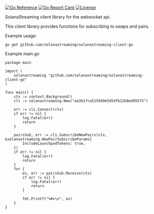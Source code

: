 [![Go Reference](https://pkg.go.dev/badge/github.com/solanastreaming/solanastreaming-client-go.svg)](https://pkg.go.dev/github.com/solanastreaming/solanastreaming-client-go)
[![Go Report Card](https://goreportcard.com/badge/solanastreaming/solanastreaming-client-go)](https://goreportcard.com/report/solanastreaming/solanastreaming-client-go) 
[![License](https://img.shields.io/badge/License-Apache%202.0-blue.svg)](https://github.com/solanastreaming/solanastreaming-client-go/blob/master/LICENSE)

SolanaStreaming client library for the websocket api.

This client library provides functions for subscribing to swaps and pairs. 

Example usage:
```
go get github.com/solanastreaming/solanastreaming-client-go
```

Example main.go
```golang
package main

import (
    solanastreaming "github.com/solanastreaming/solanastreaming-client-go"
)

func main() {
    ctx := context.Background()
    cli := solanastreaming.New("ae2b1fca515949e5d54fb22b8ed95575")

    err := cli.Connect(ctx)
    if err != nil {
        log.Fatal(err)
        return
    }

    pairsSub, err := cli.SubscribeNewPairs(ctx, &solanastreaming.NewPairSubscribeParams{
        IncludeLaunchpadTokens: true,
    })
    if err != nil {
        log.Fatal(err)
        return
    }
    for {
        ev, err := pairsSub.Receive(ctx)
        if err != nil {
            log.Fatal(err)
            return
        }

        fmt.Printf("%#v\n", ev)
    }
}
```